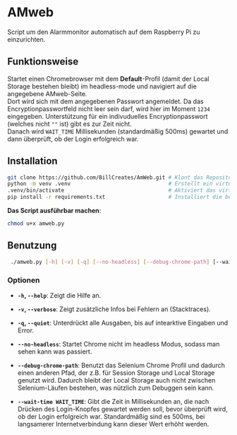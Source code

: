 # AMweb
Script um den Alarmmonitor automatisch auf dem Raspberry Pi zu einzurichten.

## Funktionsweise
Startet einen Chromebrowser mit dem **Default**-Profil (damit der Local Storage bestehen bleibt) im headless-mode und navigiert auf die angegebene AMweb-Seite.  
Dort wird sich mit dem angegebenen Passwort angemeldet. 
Da das Encryptionpasswortfeld nicht leer sein darf, wird hier im Moment `1234` eingegeben.
Unterstützung für ein indivuduelles Encryptionpasswort (welches nicht `""` ist) gibt es zur Zeit nicht.  
Danach wird `WAIT_TIME` Millisekunden (standardmäßig 500ms) gewartet und dann überprüft, ob der Login erfolgreich war.

## Installation
```bash
git clone https://github.com/BillCreates/AmWeb.git # Klont das Repository
python -m venv .venv                               # Erstellt ein virtuelles Environment
.venv/bin/activate                                 # Aktiviert das virtuelle Environment
pip install -r requirements.txt                    # Installiert die benötigten Python-Module
```

**Das Script ausführbar machen**:
```bash
chmod u+x amweb.py
```

## Benutzung

```bash
 ./amweb.py [-h] [-v] [-q] [--no-headless] [--debug-chrome-path] [--wait-time WAIT_TIME]
```

### Optionen
- **`-h`, `--help`**: Zeigt die Hilfe an.

- **`-v`, `--verbose`**: Zeigt zusätzliche Infos bei Fehlern an (Stacktraces).

- **`-q`, `--quiet`**: Unterdrückt alle Ausgaben, bis auf intearktive Eingaben und Error.

- **`--no-headless`**: Startet Chrome nicht im headless Modus, sodass man sehen kann was passiert.

- **`--debug-chrome-path`**: Benutzt das Selenium Chrome Profil und dadurch einen anderen Pfad, der z.B. für Session Storage und Local Storage genutzt wird.
  Dadurch bleibt der Local Storage auch nicht zwischen Selenium-Läufen bestehen, was nützlich zum Debuggen sein kann.

- **`--wait-time WAIT_TIME`**: Gibt die Zeit in Millisekunden an, die nach Drücken des Login-Knopfes gewartet werden soll, bevor überprüft wird, ob der Login erfolgreich war.
  Standardmäßig sind es 500ms, bei langsamerer Internetverbindung kann dieser Wert erhöht werden.